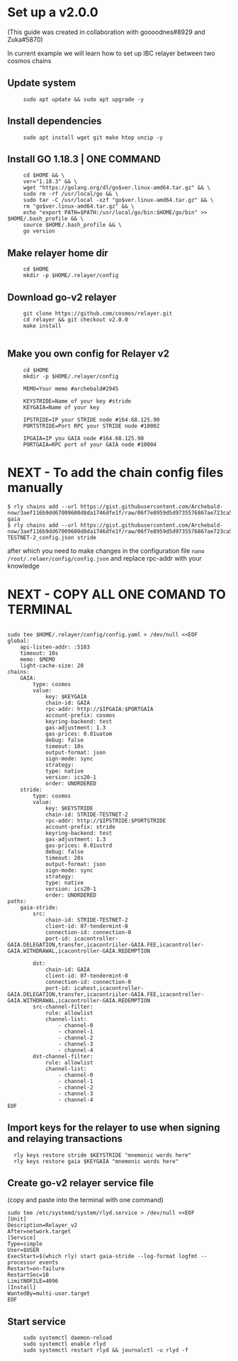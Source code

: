 # Set up a v2.0.0
(This guide was created in collaboration with goooodnes#8929 and Zuka#5870)
<br>

In current example we will learn how to set up IBC relayer between two cosmos chains

## Update system
```
     sudo apt update && sudo apt upgrade -y
```

## Install dependencies
```
     sudo apt install wget git make htop unzip -y
```
## Install GO 1.18.3 | ONE COMMAND
```
     cd $HOME && \
     ver="1.18.3" && \
     wget "https://golang.org/dl/go$ver.linux-amd64.tar.gz" && \
     sudo rm -rf /usr/local/go && \
     sudo tar -C /usr/local -xzf "go$ver.linux-amd64.tar.gz" && \
     rm "go$ver.linux-amd64.tar.gz" && \
     echo "export PATH=$PATH:/usr/local/go/bin:$HOME/go/bin" >> $HOME/.bash_profile && \
     source $HOME/.bash_profile && \
     go version
```
## Make relayer home dir
```
     cd $HOME
     mkdir -p $HOME/.relayer/config
```

## Download go-v2 relayer
```
     git clone https://github.com/cosmos/relayer.git
     cd relayer && git checkout v2.0.0
     make install
 
```
## Make you own config for Relayer v2
```
     cd $HOME
     mkdir -p $HOME/.relayer/config
     
     MEMO=Your memo #archebald#2945
     
     KEYSTRIDE=Name of your key #stride
     KEYGAIA=Name of your key
     
     IPSTRIDE=IP your STRIDE node #164.68.125.90
     PORTSTRIDE=Port RPC your STRIDE node #10002

     IPGAIA=IP you GAIA node #164.68.125.90
     PORTGAIA=RPC port of your GAIA node #10004
```

# NEXT - To add the chain config files manually
```
$ rly chains add --url https://gist.githubusercontent.com/Archebald-now/3aef116b9dd67009600d8da1746dfe1f/raw/06f7e8959d5d9735576867ae723ca5c35f485aed/GAIA_config.json gaia
$ rly chains add --url https://gist.githubusercontent.com/Archebald-now/3aef116b9dd67009600d8da1746dfe1f/raw/06f7e8959d5d9735576867ae723ca5c35f485aed/STRIDE-TESTNET-2_config.json stride
```
after which you need to make changes in the configuration file
```nano /root/.relaer/config/config.json```
and replace rpc-addr with your knowledge

# NEXT - COPY ALL ONE COMAND TO TERMINAL
```

sudo tee $HOME/.relayer/config/config.yaml > /dev/null <<EOF
global:
    api-listen-addr: :5183
    timeout: 10s
    memo: $MEMO
    light-cache-size: 20
chains:
    GAIA:
        type: cosmos
        value:
            key: $KEYGAIA
            chain-id: GAIA
            rpc-addr: http://$IPGAIA:$PORTGAIA
            account-prefix: cosmos
            keyring-backend: test
            gas-adjustment: 1.3
            gas-prices: 0.01uatom
            debug: false
            timeout: 10s
            output-format: json
            sign-mode: sync
            strategy:
            type: native
            version: ics20-1
            order: UNORDERED
    stride:
        type: cosmos
        value:
            key: $KEYSTRIDE
            chain-id: STRIDE-TESTNET-2
            rpc-addr: http://$IPSTRIDE:$PORTSTRIDE
            account-prefix: stride
            keyring-backend: test
            gas-adjustment: 1.3
            gas-prices: 0.01ustrd
            debug: false
            timeout: 20s
            output-format: json
            sign-mode: sync
            strategy:
            type: native
            version: ics20-1
            order: UNORDERED
paths:
    gaia-stride:
        src:
            chain-id: STRIDE-TESTNET-2
            client-id: 07-tendermint-0
            connection-id: connection-0
            port-id: icacontroller-GAIA.DELEGATION,transfer,icacontriiler-GAIA.FEE,icacontroller-GAIA.WITHDRAWAL,icacontroller-GAIA.REDEMPTION
  
        dst:
            chain-id: GAIA
            client-id: 07-tendermint-0
            connection-id: connection-0
            port-id: icahost,icacontroller-GAIA.DELEGATION,transfer,icacontriiler-GAIA.FEE,icacontroller-GAIA.WITHDRAWAL,icacontroller-GAIA.REDEMPTION
        src-channel-filter:
            rule: allowlist
            channel-list:
                - channel-0 
                - channel-1 
                - channel-2 
                - channel-3 
                - channel-4 
        dst-channel-filter:
            rule: allowlist
            channel-list:
                - channel-0 
                - channel-1 
                - channel-2 
                - channel-3 
                - channel-4
EOF
```

## Import  keys for the relayer to use when signing and relaying transactions
   ```
     rly keys restore stride $KEYSTRIDE "mnemonic words here"
     rly keys restore gaia $KEYGAIA "mnemonic words here"
   ```
## Create go-v2 relayer service file
 (copy and paste into the terminal with one command)
```
sudo tee /etc/systemd/system/rlyd.service > /dev/null <<EOF
[Unit]
Description=Relayer_v2
After=network.target
[Service]
Type=simple
User=$USER
ExecStart=$(which rly) start gaia-stride --log-format logfmt --processor events
Restart=on-failure
RestartSec=10
LimitNOFILE=4096
[Install]
WantedBy=multi-user.target
EOF
```

## Start service
```
     sudo systemctl daemon-reload
     sudo systemctl enable rlyd
     sudo systemctl restart rlyd && journalctl -u rlyd -f
```

